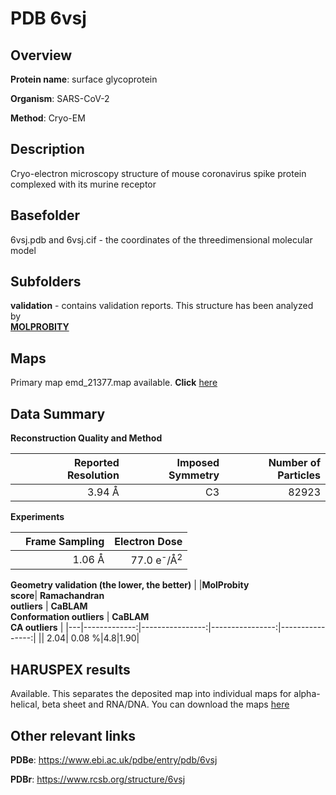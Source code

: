 # PDB 6vsj

## Overview

**Protein name**: surface glycoprotein

**Organism**: SARS-CoV-2

**Method**: Cryo-EM

## Description

Cryo-electron microscopy structure of mouse coronavirus spike protein complexed with its murine receptor

## Basefolder

6vsj.pdb and 6vsj.cif - the coordinates of the threedimensional molecular model

## Subfolders





**validation** - contains validation reports. This structure has been analyzed by <br>  [**MOLPROBITY**](https://github.com/thorn-lab/coronavirus_structural_task_force/tree/master/pdb/surface_glycoprotein/SARS-CoV-2/6vsj/validation/molprobity)    



## Maps

Primary map emd_21377.map available. **Click** [here](http://ftp.wwpdb.org/pub/emdb/structures/EMD-21377/map/) 

## Data Summary
**Reconstruction Quality and Method**

|   | Reported Resolution | Imposed Symmetry | Number of Particles |
|---|-------------:|----------------:|--------------:|
|   |3.94 Å|C3|82923|

**Experiments**

|   | Frame Sampling | Electron Dose |
|---|-------------:|----------------:|
|   |1.06 Å|77.0 e<sup>-</sup>/Å<sup>2</sup>|

**Geometry validation (the lower, the better)**
|   |**MolProbity<br>score**| **Ramachandran<br>outliers** | **CaBLAM<br>Conformation outliers** | **CaBLAM<br>CA outliers** |
|---|-------------:|----------------:|----------------:|----------------:|
||  2.04|  0.08 %|4.8|1.90|

## HARUSPEX results

Available. This separates the deposited map into individual maps for alpha-helical, beta sheet and RNA/DNA. You can download the maps [here](https://zenodo.org/record/3820109)

## Other relevant links 
**PDBe**:  https://www.ebi.ac.uk/pdbe/entry/pdb/6vsj
 
**PDBr**: https://www.rcsb.org/structure/6vsj 
